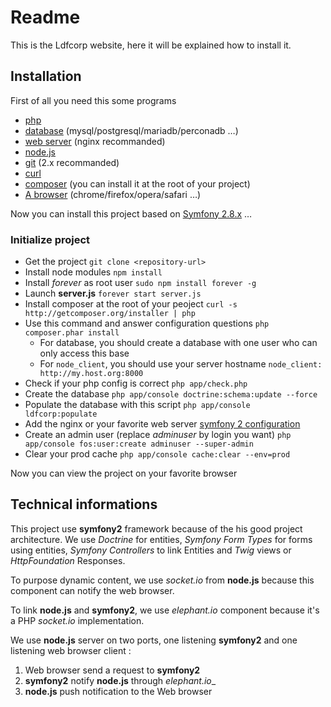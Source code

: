 # Readme

This is the Ldfcorp website, here it will be explained how to install it.

## Installation

First of all you need this some programs

* [php](http://www.php.net/)
* [database](https://mariadb.org/) (mysql/postgresql/mariadb/perconadb …)
* [web server](http://nginx.org/) (nginx recommanded)
* [node.js](http://nodejs.org/)
* [git](http://git-scm.com/) (2.x recommanded)
* [curl](http://curl.haxx.se/)
* [composer](https://getcomposer.org/) (you can install it at the root of your
  project)
* [A browser](http://www.chromium.org/) (chrome/firefox/opera/safari …)

Now you can install this project based on [Symfony 2.8.x](http://symfony.com/) …

### Initialize project

* Get the project
  `git clone <repository-url>`
* Install node modules
  `npm install`
* Install _forever_ as root user
  `sudo npm install forever -g`
* Launch __server.js__
  `forever start server.js`
* Install composer at the root of your peoject
  `curl -s http://getcomposer.org/installer | php`
* Use this command and answer configuration questions
  `php composer.phar install`
    * For database, you should create a database with one user who can only
    access this base
    * For `node_client`, you should use your server hostname
    `node_client: http://my.host.org:8000`
* Check if your php config is correct
  `php app/check.php`
* Create the database
  `php app/console doctrine:schema:update --force`
* Populate the database with this script
  `php app/console ldfcorp:populate`
* Add the nginx or your favorite web server 
  [symfony 2 configuration](http://wiki.nginx.org/Symfony)
* Create an admin user (replace _adminuser_ by login you want)
  `php app/console fos:user:create adminuser --super-admin`
* Clear your prod cache
  `php app/console cache:clear --env=prod`

Now you can view the project on your favorite browser

## Technical informations

This project use __symfony2__ framework because of the his good project
architecture. We use _Doctrine_ for entities, _Symfony Form Types_ for forms
using entities, _Symfony Controllers_ to link Entities and _Twig_ views or
_HttpFoundation_ Responses.

To purpose dynamic content, we use _socket.io_ from __node.js__ because this
component can notify the web browser.

To link __node.js__ and __symfony2__, we use _elephant.io_ component because
it's a PHP _socket.io_ implementation.

We use __node.js__ server on two ports, one listening __symfony2__ and one
listening web browser client :

1. Web browser send a request to __symfony2__
2. __symfony2__ notify __node.js__ through _elephant.io__
3. __node.js__ push notification to the Web browser